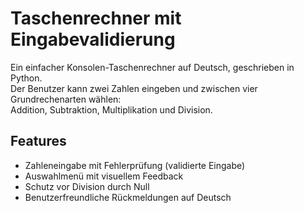# Taschenrechner mit Eingabevalidierung

Ein einfacher Konsolen-Taschenrechner auf Deutsch, geschrieben in Python.  
Der Benutzer kann zwei Zahlen eingeben und zwischen vier Grundrechenarten wählen:  
Addition, Subtraktion, Multiplikation und Division.

## Features

- Zahleneingabe mit Fehlerprüfung (validierte Eingabe)
- Auswahlmenü mit visuellem Feedback
- Schutz vor Division durch Null
- Benutzerfreundliche Rückmeldungen auf Deutsch


